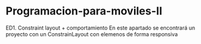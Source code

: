 # Programacion-para-moviles-II
ED1. Constraint layout + comportamiento
En este apartado se encontrará un proyecto con un ConstrainLayout con elemenos de forma responsiva
